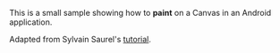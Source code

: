 This is a small sample showing how to **paint** on a Canvas in an Android application.

Adapted from Sylvain Saurel's [tutorial](https://medium.com/@ssaurel/learn-to-create-a-paint-application-for-android-5b16968063f8).
